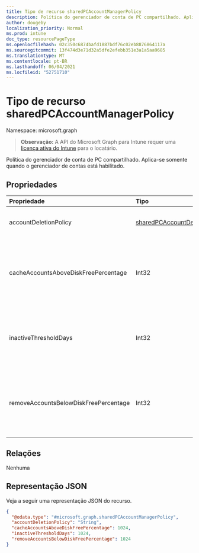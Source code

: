 ```yaml
---
title: Tipo de recurso sharedPCAccountManagerPolicy
description: Política do gerenciador de conta de PC compartilhado. Aplica-se somente quando o gerenciador de contas está habilitado.
author: dougeby
localization_priority: Normal
ms.prod: intune
doc_type: resourcePageType
ms.openlocfilehash: 02c350c6874bafd1887bdf76c02eb8876864117a
ms.sourcegitcommit: 13f474d3e71d32a5dfe2efebb351e3a1a5aa9685
ms.translationtype: MT
ms.contentlocale: pt-BR
ms.lasthandoff: 06/04/2021
ms.locfileid: "52751710"
---
```

# <a name="sharedpcaccountmanagerpolicy-resource-type"></a>Tipo de recurso sharedPCAccountManagerPolicy

Namespace: microsoft.graph

> **Observação:** A API do Microsoft Graph para Intune requer uma [licença ativa do Intune](https://go.microsoft.com/fwlink/?linkid=839381) para o locatário.

Política do gerenciador de conta de PC compartilhado. Aplica-se somente quando o gerenciador de contas está habilitado.

## <a name="properties"></a>Propriedades
|Propriedade|Tipo|Descrição|
|:---|:---|:---|
|accountDeletionPolicy|[sharedPCAccountDeletionPolicyType](../resources/intune-deviceconfig-sharedpcaccountdeletionpolicytype.md)|Configura quando as contas são excluídas. Os valores possíveis são: `immediate`, `diskSpaceThreshold`, `diskSpaceThresholdOrInactiveThreshold`.|
|cacheAccountsAboveDiskFreePercentage|Int32|Define a porcentagem de espaço em disco disponível que um computador deve ter antes de parar de excluir contas do computador compartilhadas em cache. Aplicável apenas quando AccountDeletionPolicy é DiskSpaceThreshold ou DiskSpaceThresholdOrInactiveThreshold. Valores válidos de 0 a 100|
|inactiveThresholdDays|Int32|Especifica quando as contas começarão a ser excluídas quando não forem conectadas durante o período especificado, fornecido como um número de dias. Aplicável apenas quando AccountDeletionPolicy é DiskSpaceThreshold ou DiskSpaceThresholdOrInactiveThreshold.|
|removeAccountsBelowDiskFreePercentage|Int32|Define a porcentagem de espaço em disco restante em um computador antes que contas em cache sejam excluídas para liberar espaço em disco. Contas inativas há mais tempo serão excluídas primeiro. Aplicável apenas quando AccountDeletionPolicy é DiskSpaceThresholdOrInactiveThreshold. Valores válidos de 0 a 100|

## <a name="relationships"></a>Relações
Nenhuma

## <a name="json-representation"></a>Representação JSON
Veja a seguir uma representação JSON do recurso.
<!-- {
  "blockType": "resource",
  "@odata.type": "microsoft.graph.sharedPCAccountManagerPolicy"
}
-->
``` json
{
  "@odata.type": "#microsoft.graph.sharedPCAccountManagerPolicy",
  "accountDeletionPolicy": "String",
  "cacheAccountsAboveDiskFreePercentage": 1024,
  "inactiveThresholdDays": 1024,
  "removeAccountsBelowDiskFreePercentage": 1024
}
```




